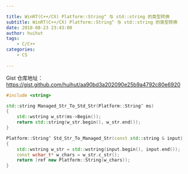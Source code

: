 ```yaml
---

title: WinRT(C++/CX) Platform::String^ 与 std::string 的类型转换
subtitle: WinRT(C++/CX) Platform::String^ 与 std::string 的类型转换
date: 2018-08-23 23:43:00
author: huihut
tags:
	- C/C++
categories: 
	- CS
	
---
```


Gist 仓库地址：https://gist.github.com/huihut/aa90bd3a202090e25b9a4792c80e6920

```cpp
#include <string>

std::string Managed_Str_To_Std_Str(Platform::String^ ms)
{
    std::wstring w_str(ms->Begin());
    return std::string(w_str.begin(), w_str.end());
}

Platform::String^ Std_Str_To_Managed_Str(const std::string & input)
{
    std::wstring w_str = std::wstring(input.begin(), input.end());
    const wchar_t* w_chars = w_str.c_str();
    return (ref new Platform::String(w_chars));
}
```